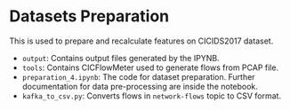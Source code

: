 # Datasets Preparation

This is used to prepare and recalculate features on CICIDS2017 dataset.

- `output`: Contains output files generated by the IPYNB.
- `tools`: Contains CICFlowMeter used to generate flows from PCAP file.
- `preparation_4.ipynb`: The code for dataset preparation. Further documentation for data pre-processing are inside the notebook.
- `kafka_to_csv.py`: Converts flows in `network-flows` topic to CSV format.
